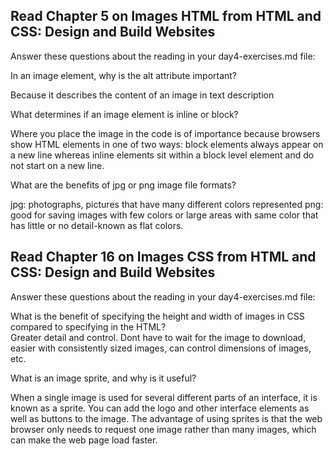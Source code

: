 ## Read Chapter 5 on Images HTML from HTML and CSS: Design and Build Websites
Answer these questions about the reading in your day4-exercises.md file:

In an image element, why is the alt attribute important?
<br />

Because it describes the content of an image in text description

What determines if an image element is inline or block?<br />

Where you place the image in the code is of importance because browsers show HTML elements in one of two ways: block elements always appear on a new line whereas inline elements sit within a block level element and do not start on a new line.



What are the benefits of jpg or png image file formats?<br />

jpg: photographs, pictures that have many different colors represented
png: good for saving images with few colors or large areas with same color that has little or no detail-known as flat colors.

## Read Chapter 16 on Images CSS from HTML and CSS: Design and Build Websites
Answer these questions about the reading in your day4-exercises.md file:

What is the benefit of specifying the height and width of images in CSS compared to specifying in the HTML?<br />
Greater detail and control. Dont have to wait for the image to download, easier with consistently sized images, can control dimensions of images, etc.

What is an image sprite, and why is it useful?<br />

When a single image is used for several different parts of an interface, it is known as a sprite. You can add the logo and other interface elements as well as buttons to the image. The advantage of using sprites is that the web browser only needs to request one image rather than many images, which can make the web page load faster.

